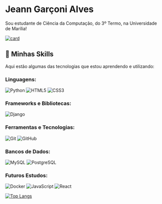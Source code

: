 # Jeann Garçoni Alves

Sou estudante de Ciência da Computação, do 3º Termo, na Universidade de Marília!

[![card](https://github-readme-stats.vercel.app/api?username=JeannAlves12&theme=tokyonight&show_icons=true)](https://github.com/JeannAlves12/github-readme-stats)

## 🚀 Minhas Skills

Aqui estão algumas das tecnologias que estou aprendendo e utilizando:

### Linguagens:
![Python](hhttps://cdn.jsdelivr.net/gh/devicons/devicon/icons/python/python-original.svg)
![HTML5](https://img.shields.io/badge/HTML5-E34F26?style=for-the-badge&logo=html5&logoColor=white)
![CSS3](https://img.shields.io/badge/CSS3-1572B6?style=for-the-badge&logo=css3&logoColor=white)

### Frameworks e Bibliotecas:
![Django](https://img.shields.io/badge/Django-092D1F?style=for-the-badge&logo=django&logoColor=white)

### Ferramentas e Tecnologias:
![Git](https://img.shields.io/badge/Git-F05032?style=for-the-badge&logo=git&logoColor=white)
![GitHub](https://img.shields.io/badge/GitHub-181717?style=for-the-badge&logo=github&logoColor=white)

### Bancos de Dados:
![MySQL](https://img.shields.io/badge/MySQL-4479A1?style=for-the-badge&logo=mysql&logoColor=white)
![PostgreSQL](https://img.shields.io/badge/PostgreSQL-336791?style=for-the-badge&logo=postgresql&logoColor=white)

### Futuros Estudos:
![Docker](https://img.shields.io/badge/Docker-2496ED?style=for-the-badge&logo=docker&logoColor=white)
![JavaScript](https://img.shields.io/badge/JavaScript-F7DF1E?style=for-the-badge&logo=javascript&logoColor=black)
![React](https://img.shields.io/badge/React-61DAFB?style=for-the-badge&logo=react&logoColor=black)

[![Top Langs](https://github-readme-stats.vercel.app/api/top-langs/?username=JeannAlves12&layout=compact&theme=tokyonight)](https://github.com/JeannAlves12/github-readme-stats)
